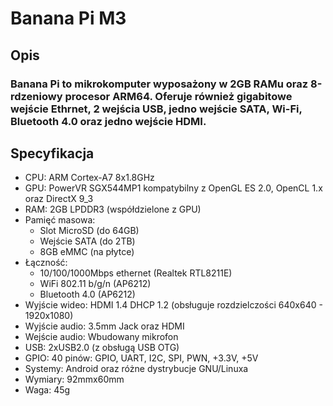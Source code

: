 # Banana Pi M3
## Opis
### Banana Pi to mikrokomputer wyposażony w 2GB RAMu oraz 8-rdzeniowy procesor ARM64. Oferuje również gigabitowe wejście Ethrnet, 2 wejścia USB, jedno wejście SATA, Wi-Fi, Bluetooth 4.0 oraz jedno wejście HDMI.

## Specyfikacja
* CPU: ARM Cortex-A7 8x1.8GHz
* GPU: PowerVR SGX544MP1 kompatybilny z OpenGL ES 2.0, OpenCL 1.x oraz DirectX 9_3
* RAM: 2GB LPDDR3 (współdzielone z GPU)
* Pamięć masowa: 
    * Slot MicroSD (do 64GB)
    * Wejście SATA (do 2TB)
    * 8GB eMMC (na płytce)
* Łączność:
    * 10/100/1000Mbps ethernet (Realtek RTL8211E)
    * WiFi 802.11 b/g/n (AP6212)
    * Bluetooth 4.0 (AP6212)
* Wyjście wideo: HDMI 1.4 DHCP 1.2 (obsługuje rozdzielczości 640x640 - 1920x1080)
* Wyjście audio: 3.5mm Jack oraz HDMI
* Wejście audio: Wbudowany mikrofon
* USB: 2xUSB2.0 (z obsługą USB OTG)
* GPIO: 40 pinów: GPIO, UART, I2C, SPI, PWN, +3.3V, +5V
* Systemy: Android oraz różne dystrybucje GNU/Linuxa
* Wymiary: 92mmx60mm
* Waga: 45g